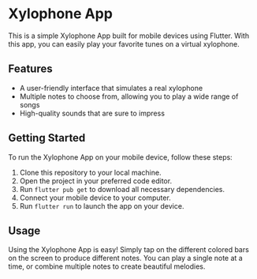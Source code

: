 # Xylophone App

This is a simple Xylophone App built for mobile devices using Flutter. With this app, you can easily play your favorite tunes on a virtual xylophone.

## Features

- A user-friendly interface that simulates a real xylophone
- Multiple notes to choose from, allowing you to play a wide range of songs
- High-quality sounds that are sure to impress

## Getting Started

To run the Xylophone App on your mobile device, follow these steps:

1. Clone this repository to your local machine.
2. Open the project in your preferred code editor.
3. Run `flutter pub get` to download all necessary dependencies.
4. Connect your mobile device to your computer.
5. Run `flutter run` to launch the app on your device.

## Usage

Using the Xylophone App is easy! Simply tap on the different colored bars on the screen to produce different notes. You can play a single note at a time, or combine multiple notes to create beautiful melodies.


